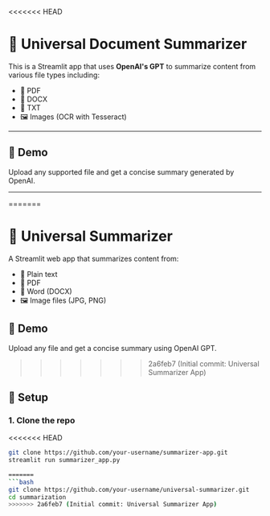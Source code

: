 <<<<<<< HEAD
# 🧠 Universal Document Summarizer

This is a Streamlit app that uses **OpenAI's GPT** to summarize content from various file types including:

- 📄 PDF
- 📃 DOCX
- 📝 TXT
- 🖼️ Images (OCR with Tesseract)

---

## 🚀 Demo

Upload any supported file and get a concise summary generated by OpenAI.

---
=======
# 🧠 Universal Summarizer

A Streamlit web app that summarizes content from:
- 📝 Plain text
- 📄 PDF
- 📃 Word (DOCX)
- 🖼️ Image files (JPG, PNG)

## 🚀 Demo

Upload any file and get a concise summary using OpenAI GPT.
>>>>>>> 2a6feb7 (Initial commit: Universal Summarizer App)

## 🔧 Setup

### 1. Clone the repo
<<<<<<< HEAD

```bash
git clone https://github.com/your-username/summarizer-app.git
streamlit run summarizer_app.py

=======
```bash
git clone https://github.com/your-username/universal-summarizer.git
cd summarization
>>>>>>> 2a6feb7 (Initial commit: Universal Summarizer App)
